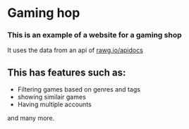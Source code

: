 # Gaming hop

### This is an example of a website for a gaming shop
It uses the data from an api of [rawg.io/apidocs](https://rawg.io/apidocs)

## This has features such as:
- Filtering games based on genres and tags
- showing similair games
- Having multiple accounts

and many more.
